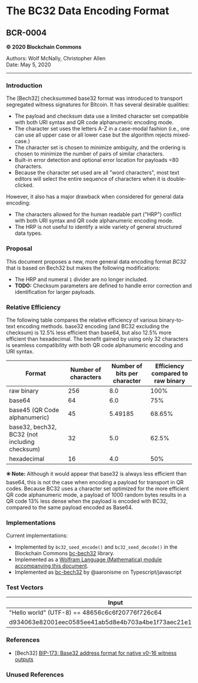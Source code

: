 # The BC32 Data Encoding Format
## BCR-0004

**© 2020 Blockchain Commons**

Authors: Wolf McNally, Christopher Allen<br/>
Date: May 5, 2020

---

### Introduction

The [Bech32] checksummed base32 format was introduced to transport segregated witness signatures for Bitcoin. It has several desirable qualities:

* The payload and checksum data use a limited character set compatible with both URI syntax and QR code alphanumeric encoding mode.
* The character set uses the letters A-Z in a case-modal fashion (i.e., one can use all upper case or all lower case but the algorithm rejects mixed-case.)
* The character set is chosen to minimize ambiguity, and the ordering is chosen to minimize the number of pairs of similar characters.
* Built-in error detection and optional error location for payloads <80 characters.
* Because the character set used are all "word characters", most text editors will select the entire sequence of characters when it is double-clicked.

However, it also has a major drawback when considered for general data encoding:

* The characters allowed for the human readable part ("HRP") conflict with both URI syntax and QR code alphanumeric encoding mode.
* The HRP is not useful to identify a wide variety of general structured data types.

### Proposal

This document proposes a new, more general data encoding format *BC32* that is based on Bech32 but makes the following modifications:

* The HRP and numeral `1` divider are no longer included.
* **TODO:** Checksum parameters are defined to handle error correction and identification for larger payloads.

### Relative Efficiency

The following table compares the relative efficiency of various binary-to-text encoding methods. base32 encoding (and BC32 excluding the checksum) is 12.5% less efficient than base64, but also 12.5% more efficient than hexadecimal. The benefit gained by using only 32 characters is seamless compatibility with both QR code alphanumeric encoding and URI syntax.

| Format | Number of characters | Number of bits per character | Efficiency compared to raw binary |
|---|---|---|---|
| raw binary | 256 | 8.0 | 100% |
| base64 | 64 | 6.0 | 75% |
| base45 (QR Code alphanumeric) | 45 | 5.49185 | 68.65% |
| base32, bech32, BC32 (not including checksum) | 32 | 5.0 | 62.5% |
| hexadecimal | 16 | 4.0 | 50% |

**✳️ Note:** Although it would appear that base32 is always less efficient than base64, this is not the case when encoding a payload for transport in QR codes. Because BC32 uses a character set optimized for the more efficient QR code alphanumeric mode, a payload of 1000 random bytes results in a QR code 13% less dense when the payload is encoded with BC32, compared to the same payload encoded as Base64.

### Implementations

Current implementations:

* Implemented by `bc32_seed_encode()` and `bc32_seed_decode()` in the Blockchain Commons [bc-bech32](https://github.com/blockchaincommons/bc-bech32) library.
* Implemented as a [Wolfram Language (Mathematica) module accompanying this document](bcr-0004/BC32.nb).
* Implemented as [bc-bech32](https://github.com/CoboVault/cobo-vault-blockchain-base/tree/master/packages/bc-bech32) by @aaronisme on Typescript/javascript

### Test Vectors

| Input | BC32 Encoded |
|---|---|
| "Hello world" (UTF-8) == 48656c6c6f20776f726c64 | fpjkcmr0ypmk7unvvsh4ra4j |
| d934063e82001eec0585ee41ab5d8e4b703a4be1f73aec21e143912c56 | my6qv05zqq0wcpv9aeq6khvwfdcr5jlp7uawcg0pgwgjc4shjm6xu |

### References

* [Bech32] [BIP-173: Base32 address format for native v0-16 witness outputs](https://github.com/bitcoin/bips/blob/master/bip-0173.mediawiki)

### Unused References
